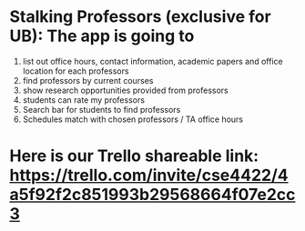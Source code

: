 # Stalking Professors (exclusive for UB): The app is going to 
1. list out office hours, contact information, academic papers and office location for each professors
2. find professors by current courses
3. show research opportunities provided from professors
4. students can rate my professors
5. Search bar for students to find professors
6. Schedules match with chosen professors / TA office hours

# Here is our Trello shareable link: https://trello.com/invite/cse4422/4a5f92f2c851993b29568664f07e2cc3
